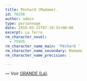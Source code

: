 ```yaml
---
title: Péchard (Madame).
id: 76256
author: admin
type: personnage
date: 2010-03-15T07:19:31+00:00
excerpt: La Terre
rm_character_novel:
  - 75935
rm_character_name_main: 'Péchard '
rm_character_name_secondary: Madame
rm_character_name_precision: .

---
```

— Voir <a href="#/personnage/grande-la/" target="_self">GRANDE (La)</a>.